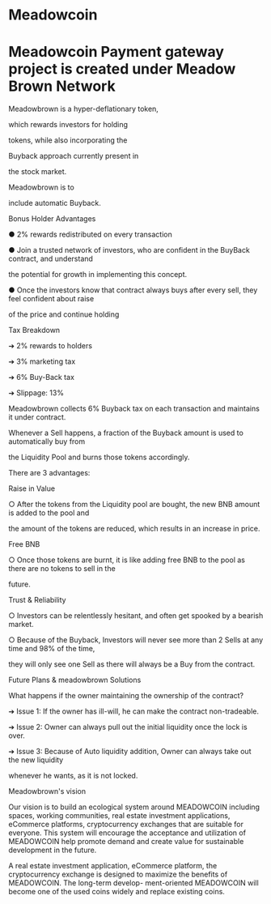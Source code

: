 # Meadowcoin
# Meadowcoin Payment gateway project is created under Meadow Brown Network
Meadowbrown is a hyper-deflationary token,

which rewards investors for holding

tokens, while also incorporating the

Buyback approach currently present in

the stock market.

Meadowbrown is to

include automatic Buyback.

Bonus Holder Advantages

● 2% rewards redistributed on every transaction

● Join a trusted network of investors, who are confident in the BuyBack contract, and understand

the potential for growth in implementing this concept.

● Once the investors know that contract always buys after every sell, they feel confident about raise

of the price and continue holding

Tax Breakdown

➔ 2% rewards to holders

➔ 3% marketing tax

➔ 6% Buy-Back tax

➔ Slippage: 13%

Meadowbrown collects 6% Buyback tax on each transaction and maintains it under contract.

Whenever a Sell happens, a fraction of the Buyback amount is used to automatically buy from

the Liquidity Pool and burns those tokens accordingly.

There are 3 advantages:

Raise in Value

○ After the tokens from the Liquidity pool are bought, the new BNB amount is added to the pool and

the amount of the tokens are reduced, which results in an increase in price.

Free BNB

○ Once those tokens are burnt, it is like adding free BNB to the pool as there are no tokens to sell in the

future.

Trust & Reliability

○ Investors can be relentlessly hesitant, and often get spooked by a bearish market.

○ Because of the Buyback, Investors will never see more than 2 Sells at any time and 98% of the time,

they will only see one Sell as there will always be a Buy from the contract.

Future Plans & meadowbrown Solutions

What happens if the owner maintaining the ownership of the contract?

➔ Issue 1: If the owner has ill-will, he can make the contract non-tradeable.

➔ Issue 2: Owner can always pull out the initial liquidity once the lock is over.

➔ Issue 3: Because of Auto liquidity addition, Owner can always take out the new liquidity

whenever he wants, as it is not locked.

Meadowbrown's vision

Our vision is to build an ecological system around MEADOWCOIN including spaces, working communities, real estate investment applications, eCommerce platforms, cryptocurrency exchanges that are suitable for everyone. This system will encourage the acceptance and utilization of MEADOWCOIN help promote demand and create value for sustainable development in the future.

A real estate investment application, eCommerce platform, the cryptocurrency exchange is designed to maximize the benefits of MEADOWCOIN. The long-term develop- ment-oriented MEADOWCOIN will become one of the used coins widely and replace existing coins.
